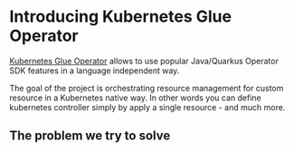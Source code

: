 # Introducing Kubernetes Glue Operator

[Kubernetes Glue Operator](https://github.com/java-operator-sdk/kubernetes-glue-operator) 
allows to use popular Java/Quarkus Operator SDK features in a language independent way.

The goal of the project is orchestrating resource management for custom resource in a Kubernetes
native way. In other words you can define kubernetes controller simply by apply a single resource - and much more.

## The problem we try to solve



